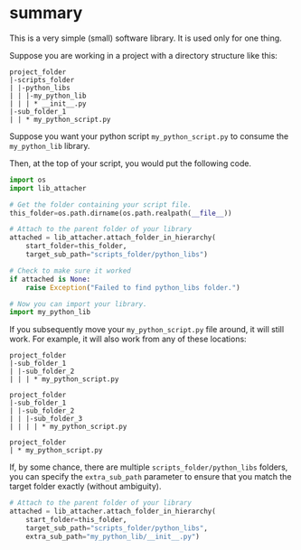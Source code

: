 # summary
This is a very simple (small) software library.  It is used only for one thing.

Suppose you are working in a project with a directory structure like this:

```
project_folder
|-scripts_folder
| |-python_libs
| | |-my_python_lib
| | | * __init__.py
|-sub_folder_1
| | * my_python_script.py
```

Suppose you want your python script `my_python_script.py` to consume the `my_python_lib` library.

Then, at the top of your script, you would put the following code.

```python
import os
import lib_attacher

# Get the folder containing your script file.
this_folder=os.path.dirname(os.path.realpath(__file__))

# Attach to the parent folder of your library
attached = lib_attacher.attach_folder_in_hierarchy(
    start_folder=this_folder,
    target_sub_path="scripts_folder/python_libs")

# Check to make sure it worked
if attached is None:
    raise Exception("Failed to find python_libs folder.")

# Now you can import your library.
import my_python_lib
```

If you subsequently move your `my_python_script.py` file around, it will still work.  For example,
it will also work from any of these locations:

```
project_folder
|-sub_folder_1
| |-sub_folder_2
| | | * my_python_script.py
```


```
project_folder
|-sub_folder_1
| |-sub_folder_2
| | |-sub_folder_3
| | | | * my_python_script.py
```

```
project_folder
| * my_python_script.py
```

If, by some chance, there are multiple `scripts_folder/python_libs` folders, you can specify the
`extra_sub_path` parameter to ensure that you match the target folder exactly (without ambiguity).

```python
# Attach to the parent folder of your library
attached = lib_attacher.attach_folder_in_hierarchy(
    start_folder=this_folder,
    target_sub_path="scripts_folder/python_libs",
    extra_sub_path="my_python_lib/__init__.py")
```